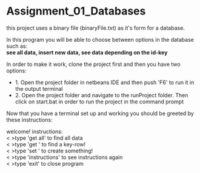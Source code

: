 # Assignment_01_Databases

<p>this project uses a binary file (binaryFile.txt) as it's form for a database.</p>

<p>In this program you will be able to choose between options in the database such as:<br/> <b>see all data, insert new data, see data depending on the id-key</b></p>


In order to make it work, clone the project first and then you have two options:
<ul>
  <li>1. Open the project folder in netbeans IDE and then push 'F6' to run it in the output terminal</li>
  <li>2. Open the project folder and navigate to the runProject folder. Then click on start.bat in order to run the project in the command prompt</li>
</ul>

<p>Now that you have a terminal set up and working you should be greeted by these instructions:</p>
<p>welcome! instructions:<br><&nbsp>type 'get all' to find all data<br><&nbsp>type 'get <key value>' to find a key-row!<br><&nbsp>type 'set <key value> <name value> <age value>' to create something!<br><&nbsp>type 'instructions' to see instructions again<br><&nbsp>type 'exit' to close program</p>
